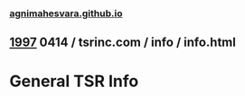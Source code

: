 ### [agnimahesvara.github.io](agnimahesvara.github.io)

## [1997](../0519970000000000*/) 0414 / tsrinc.com / info / info.html

# General TSR Info
